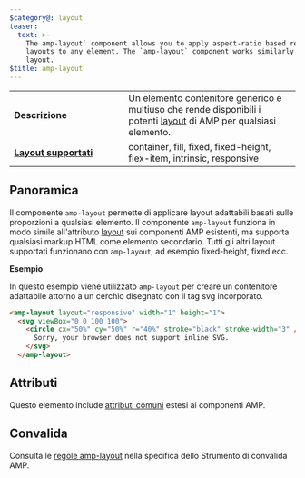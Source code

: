 ```yaml
---
$category@: layout
teaser:
  text: >-
    The amp-layout` component allows you to apply aspect-ratio based responsive
    layouts to any element. The `amp-layout` component works similarly to the
    layout.
$title: amp-layout
---
```



<!--
       Copyright 2016 The AMP HTML Authors. All Rights Reserved.

       Licensed under the Apache License, Version 2.0 (the "License");
     you may not use this file except in compliance with the License.
     You may obtain a copy of the License at

     http://www.apache.org/licenses/LICENSE-2.0

     Unless required by applicable law or agreed to in writing, software
     distributed under the License is distributed on an "AS-IS" BASIS,
     WITHOUT WARRANTIES OR CONDITIONS OF ANY KIND, either express or implied.
     See the License for the specific language governing permissions and
     limitations under the License.
-->



<table>
  <tr>
    <td width="40%"><strong>Descrizione</strong></td>
    <td>Un elemento contenitore generico e multiuso che rende disponibili i potenti <a href="../../../documentation/guides-and-tutorials/develop/style_and_layout/control_layout.md#the-layout-attribute">layout</a> di AMP per qualsiasi elemento.</td>
  </tr>
  <tr>
    <td class="col-fourty"><strong><a href="../../../documentation/guides-and-tutorials/develop/style_and_layout/control_layout.md">Layout supportati</a></strong></td>
    <td>container, fill, fixed, fixed-height, flex-item, intrinsic, responsive</td>
  </tr>
</table>

## Panoramica <a name="overview"></a>

Il componente `amp-layout` permette di applicare layout adattabili basati sulle proporzioni a qualsiasi elemento. Il componente `amp-layout` funziona in modo simile all'attributo [layout](../../../documentation/guides-and-tutorials/develop/style_and_layout/control_layout.md#the-layout-attribute) sui componenti AMP esistenti, ma supporta qualsiasi markup HTML come elemento secondario. Tutti gli altri layout supportati funzionano con `amp-layout`, ad esempio fixed-height, fixed ecc.

**Esempio**

In questo esempio viene utilizzato `amp-layout` per creare un contenitore adattabile attorno a un cerchio disegnato con il tag svg incorporato.

```html
<amp-layout layout="responsive" width="1" height="1">
  <svg viewBox="0 0 100 100">
    <circle cx="50%" cy="50%" r="40%" stroke="black" stroke-width="3" />
      Sorry, your browser does not support inline SVG.
    </svg>
  </amp-layout>
```

## Attributi <a name="attributes"></a>

Questo elemento include [attributi comuni](../../../documentation/guides-and-tutorials/learn/common_attributes.md) estesi ai componenti AMP.

## Convalida <a name="validation"></a>

Consulta le [regole amp-layout](https://github.com/ampproject/amphtml/blob/main/validator/validator-main.protoascii) nella specifica dello Strumento di convalida AMP.
